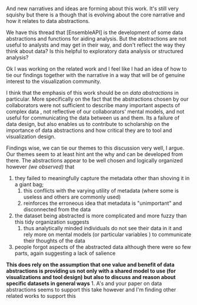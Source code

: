 And new narratives and ideas are forming about this work. It's still very squishy but there is a though that is evolving about the core narrative and how it relates to data abstractions.

We have this thread that [EnsembleAPI] is the development of some data abstractions and functions for aiding analysis. But the abstractions are not useful to analysts and may get in their way, and don't reflect the way they think about data? Is this helpful to exploratory data analysis or structured analysis?

Ok I was working on the related work and I feel like I had an idea of how to tie our findings together with the narrative in a way that will be of genuine interest to the visualization community.

I think that the emphasis of this work should be on *data abstractions* in particular. More specifically on the fact that the abstractions chosen by our collaborators were not sufficient to describe many important aspects of complex data , not reflective of our collaborators' mental models, and not useful for communicating the data between us and them. Its a failure of data design, but also enables us to contribute to scholarship on the importance of data abstractions and how critical they are to tool and visualization design. 

Findings wise, we can tie our themes to this discussion very well, I argue. Our themes seem to at least hint ant the why and can be developed from there. The abstractions appear to be well chosen and logically organized however *(we observed)* that
1. they failed to meaningfully capture the metadata other than shoving it in a giant bag;
	1. this conflicts with the varying utility of metadata (where some is useless and others are commonly used)
	2. reinforces the erroneous idea that metadata is "unimportant" and disconnected from the data
2. the dataset being abstracted is more complicated and more fuzzy than this tidy organization suggests
	1. thus analytically minded individuals do not see their data in it and rely more on mental models (or particular variables ) to communicate their thoughts of the data
3. people forgot aspects of the abstracted data although there were so few parts, again suggesting a lack of salience

**This does rely on the assumption that one value and benefit of data abstractions is providing us not only with a shared model to use (for visualizations and tool design) but also to discuss and reason about specific datasets in general ways**
	1. A's and your paper on data abstractions seems to support this take however and I'm finding other related works to support this
